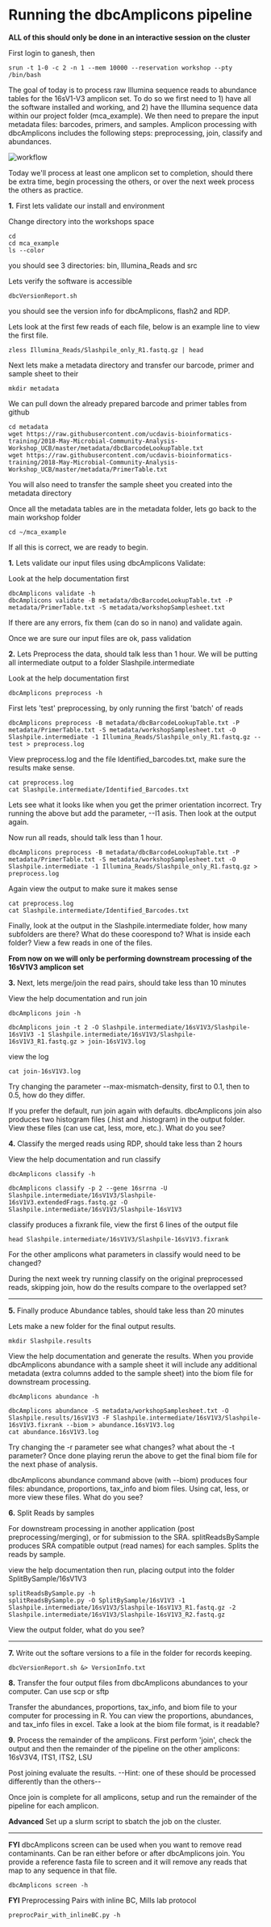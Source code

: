 Running the dbcAmplicons pipeline
===============================================

**ALL of this should only be done in an interactive session on the cluster**

First login to ganesh, then

	srun -t 1-0 -c 2 -n 1 --mem 10000 --reservation workshop --pty /bin/bash

The goal of today is to process raw Illumina sequence reads to abundance tables for the 16sV1-V3 amplicon set. To do so we first need to  1) have all the software installed and working, and 2) have the Illumina sequence data within our project folder (mca_example). We then need to prepare the input metadata files: barcodes, primers, and samples. Amplicon processing with dbcAmplicons includes the following steps: preprocessing, join, classify and abundances.

![workflow](Workflow.png)

Today we'll process at least one amplicon set to completion, should there be extra time, begin processing the others, or over the next week process the others as practice.

**1\.** First lets validate our install and environment

Change directory into the workshops space

	cd
	cd mca_example
	ls --color

you should see 3 directories: bin, Illumina_Reads and src


Lets verify the software is accessible

	dbcVersionReport.sh

you should see the version info for dbcAmplicons, flash2 and RDP.

Lets look at the first few reads of each file, below is an example line to view the first file.

	zless Illumina_Reads/Slashpile_only_R1.fastq.gz | head

Next lets make a metadata directory and transfer our barcode, primer and sample sheet to their

	mkdir metadata

We can pull down the already prepared barcode and primer tables from github

	cd metadata
	wget https://raw.githubusercontent.com/ucdavis-bioinformatics-training/2018-May-Microbial-Community-Analysis-Workshop_UCB/master/metadata/dbcBarcodeLookupTable.txt
	wget https://raw.githubusercontent.com/ucdavis-bioinformatics-training/2018-May-Microbial-Community-Analysis-Workshop_UCB/master/metadata/PrimerTable.txt

You will also need to transfer the sample sheet you created into the metadata directory

Once all the metadata tables are in the metadata folder, lets go back to the main workshop folder

	cd ~/mca_example

If all this is correct, we are ready to begin.

**1\.**  Lets validate our input files using dbcAmplicons Validate:

Look at the help documentation first

	dbcAmplicons validate -h
	dbcAmplicons validate -B metadata/dbcBarcodeLookupTable.txt -P metadata/PrimerTable.txt -S metadata/workshopSamplesheet.txt

If there are any errors, fix them (can do so in nano) and validate again.

Once we are sure our input files are ok, pass validation

**2\.** Lets Preprocess the data, should talk less than 1 hour. We will be putting all intermediate output to a folder Slashpile.intermediate

Look at the help documentation first

	dbcAmplicons preprocess -h

First lets 'test' preprocessing, by only running the first 'batch' of reads

	dbcAmplicons preprocess -B metadata/dbcBarcodeLookupTable.txt -P metadata/PrimerTable.txt -S metadata/workshopSamplesheet.txt -O Slashpile.intermediate -1 Illumina_Reads/Slashpile_only_R1.fastq.gz --test > preprocess.log

View preprocess.log and the file Identified_barcodes.txt, make sure the results make sense.

	cat preprocess.log
	cat Slashpile.intermediate/Identified_Barcodes.txt

Lets see what it looks like when you get the primer orientation incorrect. Try running the above but add the parameter, --I1 asis. Then look at the output again.

Now run all reads, should talk less than 1 hour.

	dbcAmplicons preprocess -B metadata/dbcBarcodeLookupTable.txt -P metadata/PrimerTable.txt -S metadata/workshopSamplesheet.txt -O Slashpile.intermediate -1 Illumina_Reads/Slashpile_only_R1.fastq.gz > preprocess.log

Again view the output to make sure it makes sense

	cat preprocess.log
	cat Slashpile.intermediate/Identified_Barcodes.txt

Finally, look at the output in the Slashpile.intermediate folder, how many subfolders are there? What do these coorespond to? What is inside each folder? View a few reads in one of the files.

**From now on we will only be performing downstream processing of the 16sV1V3 amplicon set**

**3\.** Next, lets merge/join the read pairs, should take less than 10 minutes

View the help documentation and run join

	dbcAmplicons join -h

	dbcAmplicons join -t 2 -O Slashpile.intermediate/16sV1V3/Slashpile-16sV1V3 -1 Slashpile.intermediate/16sV1V3/Slashpile-16sV1V3_R1.fastq.gz > join-16sV1V3.log

view the log

	cat join-16sV1V3.log

Try changing the parameter --max-mismatch-density, first to 0.1, then to 0.5, how do they differ.

If you prefer the default, run join again with defaults. dbcAmplicons join also produces two histogram files (.hist and .histogram) in the output folder. View these files (can use cat, less, more, etc.). What do you see?

**4\.** Classify the merged reads using RDP, should take less than 2 hours

View the help documentation and run classify

	dbcAmplicons classify -h

	dbcAmplicons classify -p 2 --gene 16srrna -U Slashpile.intermediate/16sV1V3/Slashpile-16sV1V3.extendedFrags.fastq.gz -O Slashpile.intermediate/16sV1V3/Slashpile-16sV1V3

classify produces a fixrank file, view the first 6 lines of the output file

	head Slashpile.intermediate/16sV1V3/Slashpile-16sV1V3.fixrank

For the other amplicons what parameters in classify would need to be changed?

During the next week try running classify on the original preprocessed reads, skipping join, how do the results compare to the overlapped set?

---

**5\.** Finally produce Abundance tables, should take less than 20 minutes

Lets make a new folder for the final output results.

	mkdir Slashpile.results

View the help documentation and generate the results. When you provide dbcAmplicons abundance with a sample sheet it will include any additional metadata (extra columns added to the sample sheet) into the biom file for downstream processing.

	dbcAmplicons abundance -h

	dbcAmplicons abundance -S metadata/workshopSamplesheet.txt -O Slashpile.results/16sV1V3 -F Slashpile.intermediate/16sV1V3/Slashpile-16sV1V3.fixrank --biom > abundance.16sV1V3.log
	cat abundance.16sV1V3.log

Try changing the -r parameter see what changes? what about the -t parameter? Once done playing rerun the above to get the final biom file for the next phase of analysis.

dbcAmplicons abundance command above (with --biom) produces four files: abundance, proportions, tax_info and biom files. Using cat, less, or more view these files. What do you see?

**6\.** Split Reads by samples

For downstream processing in another application (post preprocessing/merging), or for submission to the SRA. splitReadsBySample produces SRA compatible output (read names) for each samples. Splits the reads by sample.

view the help documentation then run, placing output into the folder SplitBySample/16sV1V3

	splitReadsBySample.py -h
	splitReadsBySample.py -O SplitBySample/16sV1V3 -1 Slashpile.intermediate/16sV1V3/Slashpile-16sV1V3_R1.fastq.gz -2 Slashpile.intermediate/16sV1V3/Slashpile-16sV1V3_R2.fastq.gz

View the output folder, what do you see?

---

**7\.** Write out the softare versions to a file in the folder for records keeping.

	dbcVersionReport.sh &> VersionInfo.txt

**8\.** Transfer the four output files from dbcAmplicons abundances to your computer. Can use scp or sftp

Transfer the abundances, proportions, tax_info, and biom file to your computer for processing in R. You can view the proportions, abundances, and tax_info files in excel. Take a look at the biom file format, is it readable?

**9\.** Process the remainder of the amplicons. First perform 'join', check the output and then the remainder of the pipeline on the other amplicons: 16sV3V4, ITS1, ITS2, LSU

Post joining evaluate the results. --Hint: one of these should be processed differently than the others--

Once join is complete for all amplicons, setup and run the remainder of the pipeline for each amplicon.

**Advanced** Set up a slurm script to sbatch the job on the cluster.

---

**FYI** dbcAmplicons screen can be used when you want to remove read contaminants. Can be ran either before or after dbcAmplicons join. You provide a reference fasta file to screen and it will remove any reads that map to any sequence in that file.

	dbcAmplicons screen -h

**FYI** Preprocessing Pairs with inline BC, Mills lab protocol

	preprocPair_with_inlineBC.py -h
